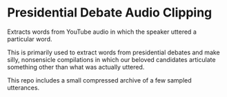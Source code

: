 # Presidential Debate Audio Clipping

Extracts words from YouTube audio in which the speaker uttered a particular word.

This is primarily used to extract words from presidential debates and make silly, nonsensicle compilations in which our beloved candidates articulate something other than what was actually uttered.

This repo includes a small compressed archive of a few sampled utterances.
